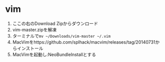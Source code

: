 vim
===
1. ここの右のDownload Zipからダウンロード
2. vim-master.zipを解凍
3. ターミナルで```mv ~/Downloads/vim-master ~/.vim```
4. MacVimをhttps://github.com/splhack/macvim/releases/tag/20140731からインストール
5. MacVimを起動し:NeoBundleInstallとする
